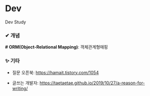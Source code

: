 # Dev
Dev Study

### ✔ 개념
**# ORM(Object-Relational Mapping)**: 객체관계형매핑  

### ✨ 기타

* 질문 오픈북: https://hamait.tistory.com/1054

* 글쓰는 개발자: https://taetaetae.github.io/2019/10/27/a-reason-for-writing/
